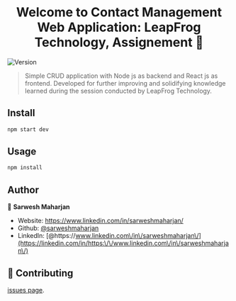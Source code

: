 <h1 align="center">Welcome to Contact Management Web Application: LeapFrog Technology, Assignement 👋</h1>
<p>
  <img alt="Version" src="https://img.shields.io/badge/version-1.0.0-blue.svg?cacheSeconds=2592000" />
</p>

> Simple CRUD application with Node js as backend and React js as frontend. Developed for further improving and solidifying knowledge learned during the session conducted by LeapFrog Technology. 

## Install

```sh
npm start dev
```

## Usage

```sh
npm install
```

## Author

👤 **Sarwesh Maharjan**

* Website: https://www.linkedin.com/in/sarweshmaharjan/
* Github: [@sarweshmaharjan](https://github.com/sarweshmaharjan)
* LinkedIn: [@https:\/\/www.linkedin.com\/in\/sarweshmaharjan\/](https://linkedin.com/in/https:\/\/www.linkedin.com\/in\/sarweshmaharjan\/)

## 🤝 Contributing

 [issues page](https://github.com/sarweshmaharjan/lf-contact-manager/issues). 
